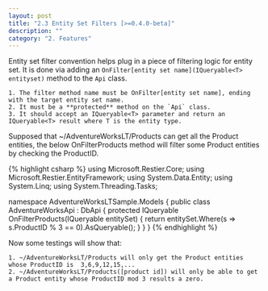 ```yaml
---
layout: post
title: "2.3 Entity Set Filters [>=0.4.0-beta]"
description: ""
category: "2. Features"
---
```


Entity set filter convention helps plug in a piece of filtering logic for entity set. It is done via adding an `OnFilter[entity set name](IQueryable<T> entityset)` method to the `Api` class.

	1. The filter method name must be OnFilter[entity set name], ending with the target entity set name.
	2. It must be a **protected** method on the `Api` class.
	3. It should accept an IQueryable<T> parameter and return an IQueryable<T> result where T is the entity type. 

Supposed that ~/AdventureWorksLT/Products can get all the Product entities, the below OnFilterProducts method will filter some Product entities by checking the ProductID.

{% highlight csharp %}
using Microsoft.Restier.Core;
using Microsoft.Restier.EntityFramework;
using System.Data.Entity;
using System.Linq;
using System.Threading.Tasks;

namespace AdventureWorksLTSample.Models
{
    public class AdventureWorksApi : DbApi<AdventureWorksContext>
    {
        protected IQueryable<Product> OnFilterProducts(IQueryable<Product> entitySet)
        {
            return entitySet.Where(s => s.ProductID % 3 == 0).AsQueryable();
        }
    }
}
{% endhighlight %}

Now some testings will show that:

	1. ~/AdventureWorksLT/Products will only get the Product entities whose ProductID is  3,6,9,12,15,... 
	2. ~/AdventureWorksLT/Products([product id]) will only be able to get a Product entity whose ProductID mod 3 results a zero. 